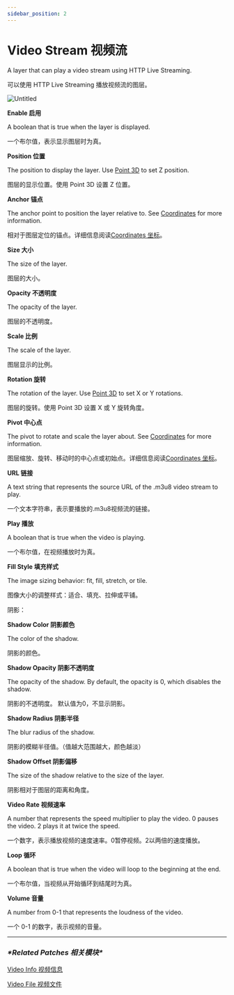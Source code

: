 ```yaml
---
sidebar_position: 2
---
```


# Video Stream 视频流

A layer that can play a video stream using HTTP Live Streaming.

可以使用 HTTP Live Streaming 播放视频流的图层。

![Untitled](https://s3.us-west-2.amazonaws.com/secure.notion-static.com/82be0ece-0c2a-4eb6-bd52-42107f4c6afb/Untitled.png?X-Amz-Algorithm=AWS4-HMAC-SHA256&X-Amz-Content-Sha256=UNSIGNED-PAYLOAD&X-Amz-Credential=AKIAT73L2G45EIPT3X45%2F20220602%2Fus-west-2%2Fs3%2Faws4_request&X-Amz-Date=20220602T185943Z&X-Amz-Expires=86400&X-Amz-Signature=d7a30328fa497402047ff7a53ae48a6c62e6874460b12d464a14219e2627c5f7&X-Amz-SignedHeaders=host&response-content-disposition=filename%20%3D%22Untitled.png%22&x-id=GetObject)

**Enable 启用**

A boolean that is true when the layer is displayed.

一个布尔值，表示显示图层时为真。

**Position 位置**

The position to display the layer. Use [Point 3D](https://www.notion.so/Point-3D-6d2c3b3df3f74659ae0d647876ce3aa9) to set Z position.

图层的显示位置。使用 Point 3D 设置 Z 位置。

**Anchor 锚点**

The anchor point to position the layer relative to. See [Coordinates](https://www.notion.so/Coordinates-bd835085db7c48e49e00a66e5e44caf2) for more information.

相对于图层定位的锚点。详细信息阅读[Coordinates 坐标](https://www.notion.so/Coordinates-bd835085db7c48e49e00a66e5e44caf2)。

**Size 大小**

The size of the layer.

图层的大小。

**Opacity 不透明度**

The opacity of the layer.

图层的不透明度。

**Scale 比例**

The scale of the layer.

图层显示的比例。

**Rotation 旋转**

The rotation of the layer. Use [Point 3D](https://www.notion.so/Point-3D-6d2c3b3df3f74659ae0d647876ce3aa9) to set X or Y rotations.

图层的旋转。使用 Point 3D 设置 X 或 Y 旋转角度。

**Pivot 中心点**

The pivot to rotate and scale the layer about. See [Coordinates](https://www.notion.so/Coordinates-bd835085db7c48e49e00a66e5e44caf2) for more information.

图层缩放、旋转、移动时的中心点或初始点。详细信息阅读[Coordinates 坐标](https://www.notion.so/Coordinates-bd835085db7c48e49e00a66e5e44caf2)。

**URL 链接**

A text string that represents the source URL of the .m3u8 video stream to play.

一个文本字符串，表示要播放的.m3u8视频流的链接。

**Play 播放**

A boolean that is true when the video is playing.

一个布尔值，在视频播放时为真。

**Fill Style 填充样式**

The image sizing behavior: fit, fill, stretch, or tile.

图像大小的调整样式：适合、填充、拉伸或平铺。

阴影：

**Shadow Color 阴影颜色**

The color of the shadow.

阴影的颜色。

**Shadow Opacity 阴影不透明度**

The opacity of the shadow. By default, the opacity is 0, which disables the shadow.

阴影的不透明度。 默认值为0，不显示阴影。

**Shadow Radius 阴影半径**

The blur radius of the shadow.

阴影的模糊半径值。（值越大范围越大，颜色越淡）

**Shadow Offset 阴影偏移**

The size of the shadow relative to the size of the layer.

阴影相对于图层的距离和角度。

**Video Rate 视频速率**

A number that represents the speed multiplier to play the video. 0 pauses the video. 2 plays it at twice the speed.

一个数字，表示播放视频的速度速率。0暂停视频。2以两倍的速度播放。

**Loop 循环**

A boolean that is true when the video will loop to the beginning at the end.

一个布尔值，当视频从开始循环到结尾时为真。

**Volume 音量**

A number from 0-1 that represents the loudness of the video.

一个 0-1 的数字，表示视频的音量。

------

### ***\*Related Patches 相关模块\****

[Video Info 视频信息](https://www.notion.so/Video-Info-4d10e3612b784ced9bd23631b9e3a68b)

[Video File 视频文件](https://www.notion.so/Video-File-460f7fd4e7db40328e354f6306ede79a)
